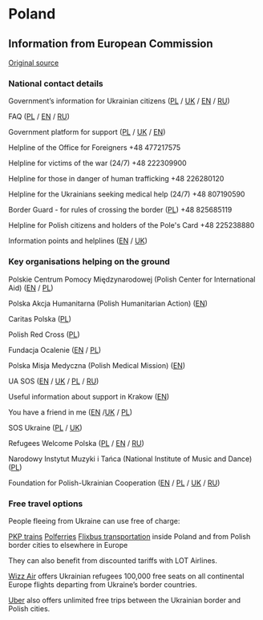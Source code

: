 # Poland

## Information from European Commission

[Original source ](https://ec.europa.eu/info/strategy/priorities-2019-2024/stronger-europe-world/eu-solidarity-ukraine/eu-assistance-ukraine/information-people-fleeing-war-ukraine)

### National contact details

Government’s information for Ukrainian citizens ([PL](https://www.gov.pl/web/ua-pl) / [UK](https://www.gov.pl/web/ua-pl) / [EN](https://www.gov.pl/web/ua-en) / [RU](https://www.gov.pl/web/ua-ru))

FAQ ([PL](https://www.gov.pl/web/udsc) / [EN](https://www.gov.pl/web/udsc-en) / [RU](https://www.gov.pl/web/udsc-ru))

Government platform for support ([PL](https://pomagamukrainie.gov.pl/) / [UK](https://pomagamukrainie.gov.pl/) / [EN](https://pomagamukrainie.gov.pl/))

Helpline of the Office for Foreigners +48 477217575

Helpline for victims of the war (24/7) +48 222309900

Helpline for those in danger of human trafficking +48 226280120

Helpline for the Ukrainians seeking medical help (24/7) +48 807190590

Border Guard - for rules of crossing the border ([PL](https://www.strazgraniczna.pl/pl/aktualnosci/informacje-o-granicy-polsko-uk)) +48 825685119

Helpline for Polish citizens and holders of the Pole's Card +48 225238880

Information points and helplines ([EN](https://www.gov.pl/web/ua) / [UK](https://www.gov.pl/web/ua))

### Key organisations helping on the ground

Polskie Centrum Pomocy Międzynarodowej (Polish Center for International Aid) ([EN](https://pcpm.org.pl/en/about-us/support-us) / [PL](https://pcpm.org.pl/))

Polska Akcja Humanitarna (Polish Humanitarian Action) ([EN](https://www.pah.org.pl/en/donate/))

Caritas Polska ([PL](https://caritas.pl/formularz/))

Polish Red Cross ([PL](https://pck.pl/na-pomoc-ukrainie/))

Fundacja Ocalenie ([EN](https://crm.ocalenie.org.pl/civicrm/contribute/transact?reset=1&id=3&lang=en) / [PL](https://crm.ocalenie.org.pl/civicrm/contribute/transact?reset=1&id=3&lang=pl))

Polska Misja Medyczna (Polish Medical Mission) ([EN](https://pmm.org.pl/en/ukraine-urgent-medical-aid))

UA SOS ([EN](https://uasos.org/en) / [UK](https://uasos.org/ua) / [PL](https://uasos.org/) / [RU](https://uasos.org/ru))

Useful information about support in Krakow ([EN](https://krakowexpats.pl/community/ukraine/#organisations_resources))

You have a friend in me ([EN](https://www.druhawemniemasz.com/en) /[UK](https://www.druhawemniemasz.com/) / [PL](https://www.druhawemniemasz.com/))

SOS Ukraine ([PL](https://sosdlaedukacji.pl/sos-dla-ukrainy/) / [UK](https://sosdlaedukacji.pl/sos-dla-ukrainy/))

Refugees Welcome Polska ([PL](https://refugeeswelcome.pl/rejestracja-uchodzcy/) / [EN](https://refugeeswelcome.pl/refugee-registration/) / [RU](https://refugeeswelcome.pl/refugee-registration-ru/))

Narodowy Instytut Muzyki i Tańca (National Institute of Music and Dance) ([PL](https://nimit.pl/aktualnosci/solidarni-z-ukraina-%D1%81%D0%BE%D0%BB%D1%96%D0%B4%D0%B0%D1%80%D0%BD%D1%96-%D0%B7-%D1%83%D0%BA%D1%80%D0%B0%D1%97%D0%BD%D0%BE%D1%8E/?fbclid=IwAR0LgiDeM49gs8OKrm7f9-IoWX_uT_vFVGwMeitX6sq4Kzo4sl8KsrVpZ0c))

Foundation for Polish-Ukrainian Cooperation ([EN](https://u-work.pl/en/nasze-dzialania/1784-2/) / [PL](https://u-work.pl/nasze-dzialania/punkt-informacyjny-dla-obcokrajowcow/) / [UK](https://u-work.pl/uk/nasze-dzialania/1777-2/) / [RU](https://u-work.pl/ru/nasze-dzialania/1781-2/))

### Free travel options

People fleeing from Ukraine can use free of charge:

[PKP trains](https://www.intercity.pl/pl/site/o-nas/dzial-prasowy/aktualnosci/railway-aid-to-ukraine.html)
[Polferries](https://polferries.pl/)
[Flixbus transportation](https://corporate.flixbus.com/flixbus-supports-ukraine/) inside Poland and from Polish border cities to elsewhere in Europe

They can also benefit from discounted tariffs with LOT Airlines.

[Wizz Air](https://wizzair.com/#/rescue) offers Ukrainian refugees 100,000 free seats on all continental Europe flights departing from Ukraine’s border countries.

[Uber](https://www.uber.com/uk-UA/newsroom/update-on-our-support-for-ukraine/) also offers unlimited free trips between the Ukrainian border and Polish cities.
